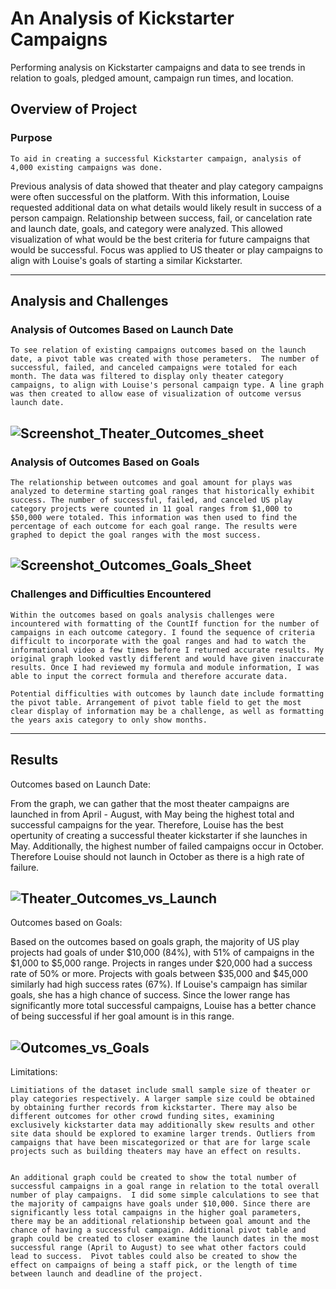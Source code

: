 # An Analysis of Kickstarter Campaigns
Performing analysis on Kickstarter campaigns and data to see trends in relation to goals, pledged amount, campaign run times, and location.

## **Overview of Project**

### Purpose
	To aid in creating a successful Kickstarter campaign, analysis of 4,000 existing campaigns was done. 
Previous analysis of data showed that theater and play category campaigns were often successful on the platform. 
With this information, Louise requested additional data on what details would likely result in success of a person campaign.
Relationship between success, fail, or cancelation rate and launch date, goals, and category were analyzed.
This allowed visualization of what would be the best criteria for future campaigns that would be successful.
Focus was applied to US theater or play campaigns to align with Louise's goals of starting a similar Kickstarter. 

-----------------------------------------------------------------------------------------------------------------------------------------------------------------------

## **Analysis and Challenges**

### Analysis of Outcomes Based on Launch Date
	To see relation of existing campaigns outcomes based on the launch date, a pivot table was created with those perameters.  The number of successful, failed, and canceled campaigns were totaled for each month. The data was filtered to display only theater category campaigns, to align with Louise's personal campaign type. A line graph was then created to allow ease of visualization of outcome versus launch date.  

![Screenshot_Theater_Outcomes_sheet](https://user-images.githubusercontent.com/100040705/159133276-25fd5266-f939-49a8-a70c-b32c6c47f22d.png)
----

### Analysis of Outcomes Based on Goals
	The relationship between outcomes and goal amount for plays was analyzed to determine starting goal ranges that historically exhibit success. The number of successful, failed, and canceled US play category projects were counted in 11 goal ranges from $1,000 to $50,000 were totaled. This information was then used to find the percentage of each outcome for each goal range. The results were graphed to depict the goal ranges with the most success. 

![Screenshot_Outcomes_Goals_Sheet](https://user-images.githubusercontent.com/100040705/159133268-f5d6f844-db55-4a13-8760-f111a1939f64.png)
-----

### Challenges and Difficulties Encountered
	Within the outcomes based on goals analysis challenges were incountered with formatting of the CountIf function for the number of campaigns in each outcome category. I found the sequence of criteria difficult to incorporate with the goal ranges and had to watch the informational video a few times before I returned accurate results. My original graph looked vastly different and would have given inaccurate results. Once I had reviewed my formula and module information, I was able to input the correct formula and therefore accurate data.

	Potential difficulties with outcomes by launch date include formatting the pivot table. Arrangement of pivot table field to get the most clear display of information may be a challenge, as well as formatting the years axis category to only show months.

-----------------------------------------------------------------------------------------------------------------------------------------------------------------------
## **Results**

Outcomes based on Launch Date:

  From the graph, we can gather that the most theater campaigns are launched in from April - August, with May being the highest total and successful campaigns for the year. Therefore, Louise has the best opertunity of creating a successful theater kickstarter if she launches in May. Additionally, the highest number of failed campaigns occur in October. Therefore Louise should not launch in October as there is a high rate of failure. 
  
![Theater_Outcomes_vs_Launch](https://user-images.githubusercontent.com/100040705/159133016-ceec1901-c399-4c72-9879-be0e7f427b1c.png)
--------

Outcomes based on Goals:

  Based on the outcomes based on goals graph, the majority of US play projects had goals of under $10,000 (84%), with 51% of campaigns in the $1,000 to $5,000 range.  Projects in ranges under $20,000 had a success rate of 50% or more. Projects with goals between $35,000 and $45,000 similarly had high success rates (67%). If Louise's campaign has similar goals, she has a high chance of success. Since the lower range has significantly more total successful campaigns, Louise has a better chance of being successful if her goal amount is in this range. 

![Outcomes_vs_Goals](https://user-images.githubusercontent.com/100040705/159133025-faeeda64-be7a-4eb1-87aa-2f7aee74b628.png)
------------------------------

Limitations:

	Limitiations of the dataset include small sample size of theater or play categories respectively. A larger sample size could be obtained by obtaining further records from kickstarter. There may also be different outcomes for other crowd funding sites, examining exclusively kickstarter data may additionally skew results and other site data should be explored to examine larger trends. Outliers from campaigns that have been miscategorized or that are for large scale projects such as building theaters may have an effect on results.


	An additional graph could be created to show the total number of successful campaigns in a goal range in relation to the total overall number of play campaigns.  I did some simple calculations to see that the majority of campaigns have goals under $10,000. Since there are significantly less total campaigns in the higher goal parameters, there may be an additional relationship between goal amount and the chance of having a successful campaign. Additional pivot table and graph could be created to closer examine the launch dates in the most successful range (April to August) to see what other factors could lead to success.  Pivot tables could also be created to show the effect on campaigns of being a staff pick, or the length of time between launch and deadline of the project.
